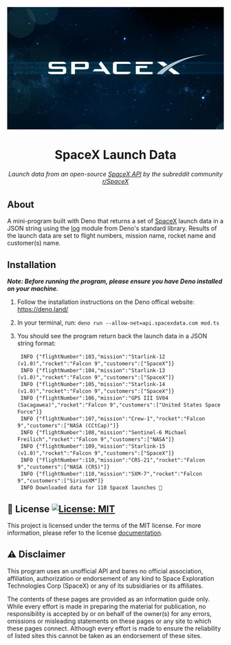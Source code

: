 <div align="center">
    <img alt="SpaceX Logo" src="./images/spacex.jpg" />
</div>

<h1 align="center">
    SpaceX Launch Data
</h1>

<h6 align="center">
    Launch data from an open-source <a href="https://github.com/r-spacex/SpaceX-API">SpaceX API</a> by the subreddit community <a href="https://www.reddit.com/r/spacex/">r/SpaceX</a>
</h6>

## About
A mini-program built with Deno that returns a set of [SpaceX]("https://www.spacex.com/" "SpaceX") launch data in a JSON string using the [log]("https://deno.land/std@0.90.0/log" "Log module") module from Deno's standard library. Results of the launch data are set to flight numbers, mission name, rocket name and customer(s) name.

## Installation

_**Note: Before running the program, please ensure you have Deno installed on your machine.**_

1. Follow the installation instructions on the Deno offical website: https://deno.land/
2. In your terminal, run: `deno run --allow-net=api.spacexdata.com mod.ts`
3. You should see the program return back the launch data in a JSON string format:

        INFO {"flightNumber":103,"mission":"Starlink-12 (v1.0)","rocket":"Falcon 9","customers":["SpaceX"]}
        INFO {"flightNumber":104,"mission":"Starlink-13 (v1.0)","rocket":"Falcon 9","customers":["SpaceX"]}
        INFO {"flightNumber":105,"mission":"Starlink-14 (v1.0)","rocket":"Falcon 9","customers":["SpaceX"]}
        INFO {"flightNumber":106,"mission":"GPS III SV04 (Sacagawea)","rocket":"Falcon 9","customers":["United States Space Force"]}
        INFO {"flightNumber":107,"mission":"Crew-1","rocket":"Falcon 9","customers":["NASA (CCtCap)"]}
        INFO {"flightNumber":108,"mission":"Sentinel-6 Michael Freilich","rocket":"Falcon 9","customers":["NASA"]}
        INFO {"flightNumber":109,"mission":"Starlink-15 (v1.0)","rocket":"Falcon 9","customers":["SpaceX"]}
        INFO {"flightNumber":110,"mission":"CRS-21","rocket":"Falcon 9","customers":["NASA (CRS)"]}
        INFO {"flightNumber":110,"mission":"SXM-7","rocket":"Falcon 9","customers":["SiriusXM"]}
        INFO Downloaded data for 110 SpaceX launches 💫

## :memo: License [![License: MIT](https://img.shields.io/badge/License-MIT-yellow.svg)](https://opensource.org/licenses/MIT)

This project is licensed under the terms of the MIT license. For more information, please refer to the license [documentation](LICENSE.md).

## :warning: Disclaimer
This program uses an unofficial API and bares no official association, affiliation, authorization or endorsement of any kind to Space Exploration Technologies Corp (SpaceX) or any of its subsidiaries or its affiliates.

The contents of these pages are provided as an information guide only. While every effort is made in preparing the material for publication, no responsibility is accepted by or on behalf of the owner(s) for any errors, omissions or misleading statements on these pages or any site to which these pages connect. Although every effort is made to ensure the reliability of listed sites this cannot be taken as an endorsement of these sites.